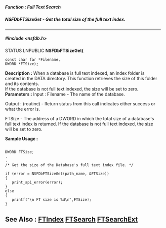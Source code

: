 ##### Function : Full Text Search
##### NSFDbFTSizeGet - Get the total size of the full text index.
---
##### #include <nsfdb.h>
STATUS LNPUBLIC **NSFDbFTSizeGet(**

	const char far *Filename,
	DWORD *FTSize);
**Description :**
When a database is full text indexed, an index folder is created in the DATA 
directory.  This function retrieves the size of this folder and its contents.  
If the database is not full text indexed, the size will be set to zero.
**Parameters :**
Input :
Filename  -  The name of the database.

Output :
(routine)  -  Return status from this call indicates either success or what the error is. 


FTSize  -  The address of a DWORD in which the total size of a database's full text index is returned.  If the database is not full text indexed, the size will be set to zero.

**Sample Usage :**
```
 
DWORD FTSize;
.
.
/* Get the size of the Database's full text index file. */

if (error = NSFDbFTSizeGet(path_name, &FTSize))
{
   print_api_error(error);
}
else
{
   printf("\n FT size is %d\n",FTSize);
}
```
**See Also :**
[FTIndex](D:/md_files/FTIndex.md)
[FTSearch](D:/md_files/FTSearch.md)
[FTSearchExt](D:/md_files/FTSearchExt.md)
---
